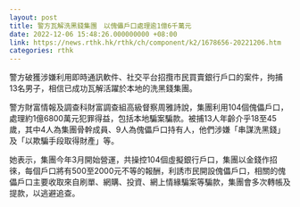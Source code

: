 ```yaml
---
layout: post
title: 警方瓦解洗黑錢集團　以傀儡戶口處理逾1億6千萬元
date: 2022-12-06 15:48:26.000000000 +08:00
link: https://news.rthk.hk/rthk/ch/component/k2/1678656-20221206.htm
categories: rthk
---
```


警方破獲涉嫌利用即時通訊軟件、社交平台招攬市民買賣銀行戶口的案件，拘捕13名男子，相信已成功瓦解活躍於本地的洗黑錢集團。

警方財富情報及調查科財富調查組高級督察周雅詩說，集團利用104個傀儡戶口，處理約1億6800萬元犯罪得益，包括本地騙案騙款。被捕13人年齡介乎18至45歲，其中4人為集團骨幹成員、9人為傀儡戶口持有人，他們涉嫌「串謀洗黑錢」及「以欺騙手段取得財產」等。

她表示，集團今年3月開始營運，共操控104個虛擬銀行戶口，集團以金錢作招徠，每個戶口將有500至2000元不等的報酬，利誘市民開設傀儡戶口，相關的傀儡戶口主要收取來自刷單、網購、投資、網上情緣騙案等騙款，集團會多次轉帳及提款，以逃避追查。
